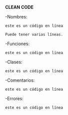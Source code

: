 **CLEAN CODE**

-Nombres:
  
  `este es un código en línea`
  ```Este es un bloque de código.
  Puede tener varias líneas.
  ```

-Funciones:

  `este es un código en línea`
  
-Clases:

  `este es un código en línea`
  
-Comentarios:

  `este es un código en línea`
  
-Errores:

  `este es un código en línea`

  
